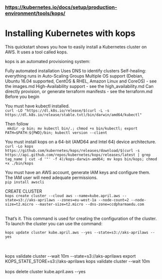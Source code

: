 ### https://kubernetes.io/docs/setup/production-environment/tools/kops/
# Installing Kubernetes with kops
This quickstart shows you how to easily install a Kubernetes cluster on AWS. It uses a tool called kops.

kops is an automated provisioning system:

Fully automated installation
Uses DNS to identify clusters
Self-healing: everything runs in Auto-Scaling Groups
Multiple OS support (Debian, Ubuntu 16.04 supported, CentOS & RHEL, Amazon Linux and CoreOS) - see the images.md
High-Availability support - see the high_availability.md
Can directly provision, or generate terraform manifests - see the terraform.md
Before you begin

You must have kubectl installed. <br>
``` curl -LO "https://dl.k8s.io/release/$(curl -L -s https://dl.k8s.io/release/stable.txt)/bin/darwin/amd64/kubectl" ```

Then follow <br>
``` mkdir -p bin; mv kubectl bin/.; chmod +x bin/kubectl; export PATH=$PATH:${PWD}/bin; kubectl version --client```

You must install kops on a 64-bit (AMD64 and Intel 64) device architecture. <br>
```curl -Lo kops https://github.com/kubernetes/kops/releases/download/$(curl -s https://api.github.com/repos/kubernetes/kops/releases/latest | grep tag_name | cut -d '"' -f 4)/kops-darwin-amd64; mv kops bin/kops; chmod +x ./bin/kops ```

You must have an AWS account, generate IAM keys and configure them. The IAM user will need adequate permissions. <br>
```pip install awscli```

CREATE CLUSTER <br>
``` kops create cluster --cloud aws --name=kube.april.aws --state=s3://aks-aprilaws --zones=eu-west-1a --node-count=2 --node-size=t2.micro --master-size=t2.micro --dns-zone=ccdpharmaedu.com  ```
<br>
<br>

That’s it. This command is used for creating the configuration of the cluster. To launch the cluster you can use the command:  <br>

``` kops update cluster kube.april.aws --yes --state=s3://aks-aprilaws --yes ```

<br><br>
kops validate cluster --wait 10m --state=s3://aks-aprilaws
export KOPS_STATE_STORE=s3://aks-aprilaws
kops validate cluster --wait 10m
<br><br>
 kops delete cluster kube.april.aws  --yes
